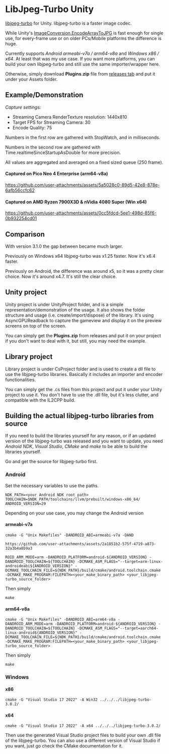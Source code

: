 # LibJpeg-Turbo Unity

[libjpeg-turbo](https://github.com/libjpeg-turbo/libjpeg-turbo) for Unity.
libjpeg-turbo is a faster image codec. 

While Unity's [ImageConversion.EncodeArrayToJPG](https://docs.unity3d.com/ScriptReference/ImageConversion.EncodeArrayToJPG.html) is fast enough for single use, for every-frame use or on older PCs/Mobile platforms the difference is huge.

Currently supports _Android armeabi-v7a / arm64-v8a_ and _Windows x86 / x64_. At least that was my use case. If you want more platforms, you can build your own libjpeg-turbo and still use the same importer/wrapper here.

Otherwise, simply download **Plugins.zip** file from [releases tab](https://github.com/Tanshaydar/LibJpegTurboUnity/releases) and put it under your Assets folder.

## Example/Demonstration
_Capture settings:_

* Streaming Camera RenderTexture resolution: 1440x810
* Target FPS for Streaming Camera: 30
* Encode Quality: 75

Numbers in the first row are gathered with StopWatch, and in milliseconds.

Numbers in the second row are gathered with Time.realtimeSinceStartupAsDouble for more precision.

All values are aggregated and averaged on a fixed sized queue (250 frame).

#### Captured on Pico Neo 4 Enterprise (arm64-v8a)

https://github.com/user-attachments/assets/5a5028c0-89d5-42e8-878e-6afb56ccfc62

#### Captured on AMD Ryzen 7900X3D & nVidia 4080 Super (Win x64)

https://github.com/user-attachments/assets/0cc5fdcd-5ee1-498d-85f6-0b932254cd01

## Comparison
With version 3.1.0 the gap between became much larger. 

Previously on Windows x64 libjpeg-turbo was x1.25 faster. Now it's x6.4 faster.

Previously on Android, the difference was around x5, so it was a pretty clear choice. Now it's around x4.7. It's still the clear choice.

## Unity project
Unity project is under UnityProject folder, and is a simple representation/demonstration of the usage. It also shows the folder structure and usage (i.e. create/import/dispose) of the library. It's using AsyncGPUReadback to capture the gameview and display it on the preview screens on top of the screen.

You can simply get the **Plugins.zip** from releases and put it on your project if you don't want to deal with it, but still, you may need the example.

## Library project
Library project is under CsProject folder and is used to create a dll file to use the libjpeg-turbo libraries.
Basically it includes an importer and encoder functionalities. 

You can simply get the .cs files from this project and put it under your Unity project to use it. You don't have to use the .dll file, but it's less clutter, and compatible with the IL2CPP build. 

## Building the actual libjpeg-turbo libraries from source

If you need to build the libraries yourself for any reason, or if an updated version of the libjpeg-turbo was released and you want to update, you need _Android NDK_, _Visual Studio_, _CMake_ and _make_ to be able to build the libraries yourself.

Go and get the source for libjpeg-turbo first.

### Android
Set the necessary variables to use the paths.
```
NDK_PATH=<your Android NDK root path>
TOOLCHAIN=$NDK_PATH/toolchains/llvm/prebuilt/windows-x86_64/
ANDROID_VERSION=29
```
Depending on your use case, you may change the Android version
#### armeabi-v7a
```
cmake -G "Unix Makefiles" -DANDROID_ABI=armeabi-v7a -DAND

https://github.com/user-attachments/assets/2a1851b2-575f-4719-a873-32a3b4a8b9a3

ROID_ARM_MODE=arm -DANDROID_PLATFORM=android-${ANDROID_VERSION} -DANDROID_TOOLCHAIN=${TOOLCHAIN} -DCMAKE_ASM_FLAGS="--target=arm-linux-androideabi${ANDROID_VERSION}" -DCMAKE_TOOLCHAIN_FILE=${NDK_PATH}/build/cmake/android.toolchain.cmake -DCMAKE_MAKE_PROGRAM:FILEPATH=<your_make_binary_path> <your_libjpeg-turbo_source_folder>
```
Then simply
```
make
```

#### arm64-v8a

```
cmake -G "Unix Makefiles" -DANDROID_ABI=arm64-v8a -DANDROID_ARM_MODE=arm -DANDROID_PLATFORM=android-${ANDROID_VERSION} -DANDROID_TOOLCHAIN=${TOOLCHAIN} -DCMAKE_ASM_FLAGS="--target=aarch64-linux-android${ANDROID_VERSION}" -DCMAKE_TOOLCHAIN_FILE=${NDK_PATH}/build/cmake/android.toolchain.cmake -DCMAKE_MAKE_PROGRAM:FILEPATH=<your_make_binary_path> <your_libjpeg-turbo_source_folder>
```
Then simply 
```
make
```

### Windows
#### x86
```
cmake -G "Visual Studio 17 2022" -A Win32 ../../../libjpeg-turbo-3.0.2/
```
#### x64
```
cmake -G "Visual Studio 17 2022" -A x64 ../../../libjpeg-turbo-3.0.2/
```

Then use the generated Visual Studio project files to build your own .dll file of the libjpeg-turbo. You can also use a different version of Visual Studio if you want, just go check the CMake documentation for it.

